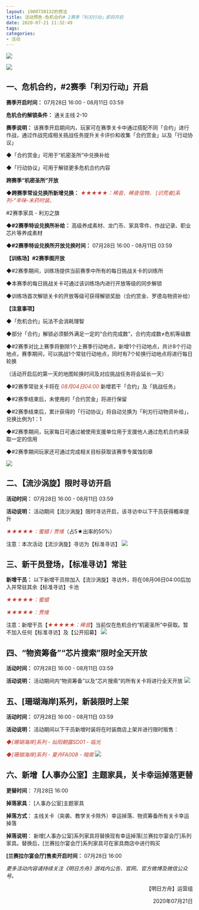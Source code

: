 ```yaml
---
layout: 1900730132的想法
title: 活动预告-危机合约# 2赛季「利刃行动」即将开启
date: 2020-07-21 11:32:49
tags:
categories: 
- 活动
---
```

![](https://ak.hypergryph.com/upload/images/20200721/04bb9cd4dd2c6917de3bdaa606aee6a5.jpg "") 
<!--more-->
![](https://ak.hypergryph.com/upload/images/20200721/04bb9cd4dd2c6917de3bdaa606aee6a5.jpg "") 
## **一、危机合约，#2赛季「利刃行动」开启**
**赛季开启时间：** 07月28日 16:00 - 08月11日 03:59

**危机合约解锁条件：** 通关主线 2-10

**赛季说明：** 该赛季开启期间内，玩家可在赛季关卡中通过搭配不同「合约」进行作战，通过作战完成相关挑战任务提升关卡评价和收集「合约赏金」以及「行动协议」

◆「合约赏金」可用于“机密圣所”中兑换补给

◆「行动协议」可用于解锁更多危机合约内容

**跨赛季“机密圣所”开放**

**◆跨赛季常设兑换所新增兑换：** <font color=#C0392B >*★★★★★：稀音、稀音信物、 [识荒者]系列-“辛味-末药时装、*</font>

#2赛季家具 - 利刃之旗

**◆#2赛季特设兑换所补给：** 高级养成素材、龙门币、家具零件、作战记录、职业芯片等养成素材

**◆#2赛季特设兑换所开放兑换时间：** 07月28日 16:00 - 08月11日 03:59

**【训练场】#2赛季图开放**

◆#2赛季期间，训练场提供当前赛季中所有的每日挑战关卡的训练所

◆本赛季的每日挑战关卡可通过该训练场内进行开放等级的同步解锁

◆训练场首次解锁关卡的开放等级可获得解锁奖励（合约赏金、罗德岛物资补给）

**【注意事项】**

◆「危机合约」玩法不会消耗理智

◆部分「合约」解锁必须额外满足一定的“合约完成数”，合约完成数≠危机等级数

◆#2赛季对比上赛季将删除1个上赛季行动地点，新增1个行动地点，共计8个行动地点，赛季期间，可以挑战1个常驻行动地点，同时有7个轮换行动地点将进行每日轮换

（活动开启后的第一天的地图轮换时间及对应挑战任务将会延长一天）

◆#2赛季常驻关卡将在 <font color=#C0392B >*08月04日04:00* </font>新增若干「合约」及「挑战任务」

◆#2赛季结束后，未使用的「合约赏金」将进行保留

◆#2赛季结束后，累计获得的「行动协议」将自动兑换为「利刃行动物资补给」，兑换比例为1：1

◆#2赛季期间，玩家每日可通过被使用支援单位用于支援他人通过危机合约来获取一定的信用

◆#2赛季期间玩家还可通过完成相关目标获取该赛季专属蚀刻章

![](https://ak-fs.hypergryph.com/announce/images/20200721/f5bf7810ba03cd1aaa65bf1d8e5adb4b.jpg "")
## **二、【流沙涡旋】限时寻访开启**
**活动时间：** 07月28日 16:00 - 08月11日 03:59

**活动说明：** 活动期间【流沙涡旋】限时寻访开启，该寻访中以下干员获得概率提升

<font color=#C0392B >*★★★★★：蜜蜡 / 贾维*</font>（占5★出率的50%）

注意：本次活动【流沙涡旋】寻访为【标准寻访】
![]('https://ak-fs.hypergryph.com/announce/images/20200721/508f8be447a37ceedf878640bcb30825.jpg'')

## **三、新干员登场，【标准寻访】常驻**
**新增干员：** 以下新增干员除加入【流沙涡旋】寻访外，将在08月06日04:00后加入并常驻其余【标准寻访】卡池

<font color=#C0392B >*★★★★★：蜜蜡* </font>

<font color=#C0392B >*★★★★★：贾维* </font>

注意：新增干员【<font color=#C0392B >*★★★★★：稀音*</font>】当前仅在危机合约“机密圣所”中获取。暂不加入任何【标准寻访】及【公开招募】
![](https://ak-fs.hypergryph.com/announce/images/20200721/73ae0dcc8f21f34aeb98bee9f135afd6.jpg)
## **四、“物资筹备”“芯片搜索”限时全天开放**
**活动时间：** 07月28日 16:00 - 08月11日 03:59

**活动说明：** 活动期间内“物资筹备”以及“芯片搜索”的所有关卡将进行全天开放
![](https://ak-fs.hypergryph.com/announce/images/20200721/2b4b596a7b827ec4633713855e21881c.jpg)
## 五、[珊瑚海岸]系列，新装限时上架

**活动时间：** 07月28日 16:00 - 08月11日 03:59

**活动说明：** 活动期间以下干员新增时装将在时装商店上架并进行限时贩售：

<font color=#C0392B >*◆[珊瑚海岸]系列 - 灿阳朝露SD01 - 临光* </font>

<font color=#C0392B >*◆[珊瑚海岸]系列 - 夏卉FA008 - 暗索*</font>
![](https://ak-fs.hypergryph.com/announce/images/20200721/1d36d2710879dbc5a5d123e47c35135d.jpg)

## **六、新增【人事办公室】主题家具，关卡幸运掉落更替**

**更替时间**： 7月28日 16:00

**掉落家具**： [人事办公室]主题家具

**掉落方式**： 主线关卡（突袭、教学关卡除外）幸运掉落、物资筹备所有关卡幸运掉落

**掉落说明**： 新增[人事办公室]系列家具将替换现有幸运掉落[兰赛拉尔宴会厅]系列家具。替换后，[兰赛拉尔宴会厅]系列家具可在家具商店中进行购买

**[兰赛拉尔宴会厅]售卖开启时间：** 07月28日 16:00

*更多活动内容请持续关注《明日方舟》游戏内公告、官网、官方微博及微信公众号。*
<p align="right"> 【明日方舟】运营组 </p>
<p align="right"> 2020年07月21日 </p>

